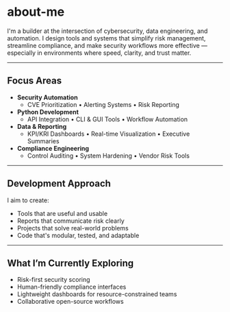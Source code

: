 # about-me

I'm a builder at the intersection of cybersecurity, data engineering, and automation. I design tools and systems that simplify risk management, streamline compliance, and make security workflows more effective — especially in environments where speed, clarity, and trust matter.

---

## Focus Areas

- **Security Automation**
  - CVE Prioritization • Alerting Systems • Risk Reporting
- **Python Development**
  - API Integration • CLI & GUI Tools • Workflow Automation
- **Data & Reporting**
  - KPI/KRI Dashboards • Real-time Visualization • Executive Summaries
- **Compliance Engineering**
  - Control Auditing • System Hardening • Vendor Risk Tools

---

## Development Approach

I aim to create:
- Tools that are useful and usable
- Reports that communicate risk clearly
- Projects that solve real-world problems
- Code that's modular, tested, and adaptable

---

## What I’m Currently Exploring 

- Risk-first security scoring
- Human-friendly compliance interfaces
- Lightweight dashboards for resource-constrained teams
- Collaborative open-source workflows

